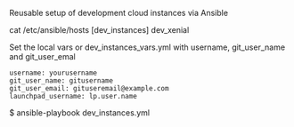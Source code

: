 Reusable setup of development cloud instances via Ansible

cat /etc/ansible/hosts
[dev_instances]
dev_xenial

Set the local vars or dev_instances_vars.yml with username, git_user_name and git_user_emal

```
username: yourusername
git_user_name: gitusername
git_user_email: gituseremail@example.com
launchpad_username: lp.user.name
```

$ ansible-playbook dev_instances.yml
